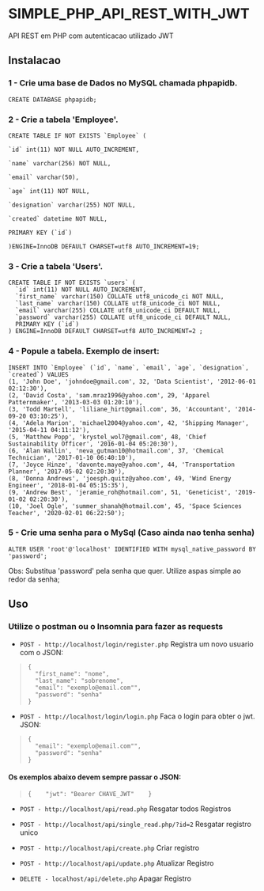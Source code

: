 
# SIMPLE_PHP_API_REST_WITH_JWT

API REST em PHP com autenticacao utilizado JWT


## Instalacao

### 1 - Crie uma base de Dados no MySQL chamada phpapidb.

    CREATE DATABASE phpapidb;

  

### 2 - Crie a tabela 'Employee'. 

    CREATE TABLE IF NOT EXISTS `Employee` (
    
    `id` int(11) NOT NULL AUTO_INCREMENT,
    
    `name` varchar(256) NOT NULL,
    
    `email` varchar(50),
    
    `age` int(11) NOT NULL,
    
    `designation` varchar(255) NOT NULL,
    
    `created` datetime NOT NULL,
    
    PRIMARY KEY (`id`)
    
    )ENGINE=InnoDB DEFAULT CHARSET=utf8 AUTO_INCREMENT=19;

 ### 3 - Crie a tabela 'Users'. 

    CREATE TABLE IF NOT EXISTS `users` (
      `id` int(11) NOT NULL AUTO_INCREMENT,
      `first_name` varchar(150) COLLATE utf8_unicode_ci NOT NULL,
      `last_name` varchar(150) COLLATE utf8_unicode_ci NOT NULL,
      `email` varchar(255) COLLATE utf8_unicode_ci DEFAULT NULL,
      `password` varchar(255) COLLATE utf8_unicode_ci DEFAULT NULL,
      PRIMARY KEY (`id`)
    ) ENGINE=InnoDB DEFAULT CHARSET=utf8 AUTO_INCREMENT=2 ;

 ### 4 - Popule a tabela. Exemplo de insert: 

    INSERT INTO `Employee` (`id`, `name`, `email`, `age`, `designation`, `created`) VALUES 
    (1, 'John Doe', 'johndoe@gmail.com', 32, 'Data Scientist', '2012-06-01 02:12:30'),
    (2, 'David Costa', 'sam.mraz1996@yahoo.com', 29, 'Apparel Patternmaker', '2013-03-03 01:20:10'),
    (3, 'Todd Martell', 'liliane_hirt@gmail.com', 36, 'Accountant', '2014-09-20 03:10:25'),
    (4, 'Adela Marion', 'michael2004@yahoo.com', 42, 'Shipping Manager', '2015-04-11 04:11:12'),
    (5, 'Matthew Popp', 'krystel_wol7@gmail.com', 48, 'Chief Sustainability Officer', '2016-01-04 05:20:30'),
    (6, 'Alan Wallin', 'neva_gutman10@hotmail.com', 37, 'Chemical Technician', '2017-01-10 06:40:10'),
    (7, 'Joyce Hinze', 'davonte.maye@yahoo.com', 44, 'Transportation Planner', '2017-05-02 02:20:30'),
    (8, 'Donna Andrews', 'joesph.quitz@yahoo.com', 49, 'Wind Energy Engineer', '2018-01-04 05:15:35'),
    (9, 'Andrew Best', 'jeramie_roh@hotmail.com', 51, 'Geneticist', '2019-01-02 02:20:30'),
    (10, 'Joel Ogle', 'summer_shanah@hotmail.com', 45, 'Space Sciences Teacher', '2020-02-01 06:22:50');

### 5 - Crie uma senha para o MySql (Caso ainda nao tenha senha)

    ALTER USER 'root'@'localhost' IDENTIFIED WITH mysql_native_password BY 'password';

Obs: Substitua 'password' pela senha que quer. Utilize aspas simple ao redor da senha;


## Uso

### Utilize o postman ou o Insomnia para fazer as requests

*  `POST - http://localhost/login/register.php` Registra um novo usuario com o JSON:

>     {
>     	"first_name": "nome",
>     	"last_name": "sobrenome",
>     	"email": "exemplo@email.com"",
>     	"password": "senha"
>     }

*  `POST - http://localhost/login/login.php` Faca o login para obter o jwt. JSON:

>     {
>     	"email": "exemplo@email.com"",
>     	"password": "senha"
>     }

#### Os exemplos abaixo devem sempre passar o JSON:

> `{ 	"jwt": "Bearer CHAVE_JWT"	 }`

*  `POST - http://localhost/api/read.php` Resgatar todos Registros

*  `POST - http://localhost/api/single_read.php/?id=2` Resgatar registro unico

*  `POST - http://localhost/api/create.php` Criar registro

*  `POST - http://localhost/api/update.php` Atualizar Registro

*  `DELETE - localhost/api/delete.php` Apagar Registro